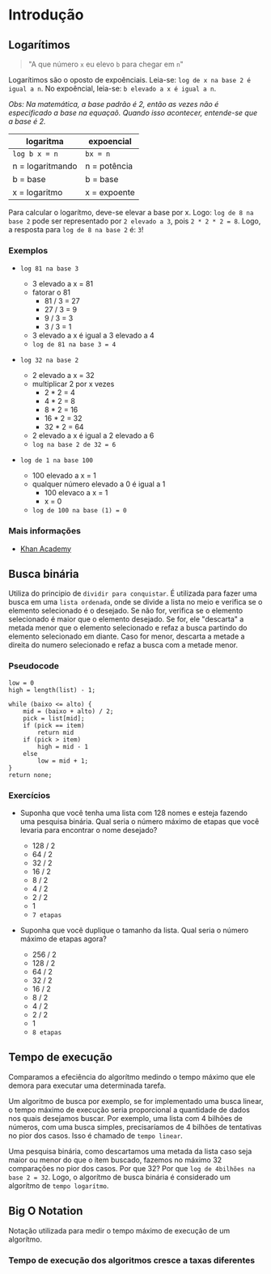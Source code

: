# Introdução

## Logarítimos
> "A que número `x` eu elevo `b` para chegar em `n`"

Logarítimos são o oposto de expoênciais. Leia-se: `log de x na base 2 é igual a n`. 
No expoêncial, leia-se: `b elevado a x é igual a n`.

_Obs: Na matemática, a base padrão é 2, então as vezes não é especificado a base na equaçaõ. Quando isso acontecer, entende-se que a base é 2._

|     logaritma     |  expoencial   |
| ----------------- | ------------- |
| `log b x = n`     | `bx = n`      |
| n = logaritmando  | n = potência  |
| b = base          | b = base      |
| x = logaritmo     | x = expoente  |

Para calcular o logarítmo, deve-se elevar a base por x. Logo: `log de 8 na base 2` pode ser representado por `2 elevado a 3`, pois `2 * 2 * 2 = 8`. Logo, a resposta para `log de 8 na base 2` é: `3`!

### Exemplos
- `log 81 na base 3`
    - 3 elevado a x = 81
    - fatorar o 81
        - 81 / 3 = 27
        - 27 / 3 = 9
        - 9 / 3 = 3
        - 3 / 3 = 1
    - 3 elevado a x é igual a 3 elevado a 4
    - `log de 81 na base 3 = 4`

- `log 32 na base 2`
    - 2 elevado a x = 32
    - multiplicar 2 por x vezes
        - 2 * 2 = 4
        - 4 * 2 = 8
        - 8 * 2 = 16
        - 16 * 2 = 32
        - 32 * 2 = 64
    - 2 elevado a x é igual a 2 elevado a 6
    - `log na base 2 de 32 = 6`

- `log de 1 na base 100`
    - 100 elevado a x = 1
    - qualquer número elevado a 0 é igual a 1
        - 100 elevaco a x = 1
        - x = 0
    - `log de 100 na base (1) = 0`

### Mais informações
- [Khan Academy](https://pt.khanacademy.org/math/algebra2/x2ec2f6f830c9fb89:logs/x2ec2f6f830c9fb89:log-intro/v/logarithms)

## Busca binária
Utiliza do principio de `dividir para conquistar`. É utilizada para fazer uma busca em uma `lista ordenada`, onde se divide a lista no meio e verifica se o elemento selecionado é o desejado. Se não for, verifica se o elemento selecionado é maior que o elemento desejado. Se for, ele "descarta" a metada menor que o elemento selecionado e refaz a busca partindo do elemento selecionado em diante. Caso for menor, descarta a metade a direita do numero selecionado e refaz a busca com a metade menor.

### Pseudocode
```
low = 0
high = length(list) - 1;

while (baixo <= alto) {
    mid = (baixo + alto) / 2;
    pick = list[mid];
    if (pick == item)
        return mid
    if (pick > item)
        high = mid - 1
    else 
        low = mid + 1;
}
return none;
```

### Exercícios
- Suponha que você tenha uma lista com 128 nomes e esteja fazendo uma pesquisa binária. Qual seria o número máximo de etapas que você levaria para encontrar o nome desejado?
    - 128 / 2
    - 64 / 2
    - 32 / 2
    - 16 / 2
    - 8 / 2
    - 4 / 2
    - 2 / 2
    - 1
    - `7 etapas`

- Suponha que você duplique o tamanho da lista. Qual seria o número máximo de etapas agora?
    - 256 / 2
    - 128 / 2
    - 64 / 2
    - 32 / 2
    - 16 / 2
    - 8 / 2
    - 4 / 2
    - 2 / 2
    - 1
    - `8 etapas`

## Tempo de execução
Comparamos a efeciência do algorítmo medindo o tempo máximo que ele demora para executar uma determinada tarefa.

Um algoritmo de busca por exemplo, se for implementado uma busca linear, o tempo máximo de execução seria proporcional a quantidade de dados nos quais desejamos buscar. 
Por exemplo, uma lista com 4 bilhões de números, com uma busca simples, precisaríamos de 4 bilhões de tentativas no pior dos casos. Isso é chamado de `tempo linear`.

Uma pesquisa binária, como descartamos uma metada da lista caso seja maior ou menor do que o ítem buscado, fazemos no máximo 32 comparações no pior dos casos. Por que 32? Por que `log de 4bilhões na base 2 = 32`. Logo, o algorítmo de busca binária é considerado um algorítmo de `tempo logarítmo`.

## Big O Notation
Notação utilizada para medir o tempo máximo de execução de um algorítmo. 

### Tempo de execução dos algoritmos cresce a taxas diferentes